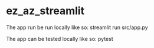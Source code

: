 # ez_az_streamlit

The app run be run locally like so:
streamlit run src/app.py 

The app can be tested locally like so:
pytest
